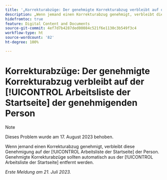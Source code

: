 ```yaml
---
title: '„Korrekturabzüge: Der genehmigte Korrekturabzug verbleibt auf der Arbeitsliste der Startseite der genehmigenden Person “'
description: „Wenn jemand einen Korrekturabzug genehmigt, verbleibt diese Genehmigung auf der Arbeitsliste der Startseite der Person. Genehmigte Korrekturabzüge sollten automatisch aus der Arbeitsliste für die Startseite entfernt werden.“
hidefromtoc: true
feature: Digital Content and Documents
source-git-commit: 4ef7d7b4287ded00084c521f6e1130c3b549f3c4
workflow-type: ht
source-wordcount: '82'
ht-degree: 100%

---
```



# Korrekturabzüge: Der genehmigte Korrekturabzug verbleibt auf der [!UICONTROL Arbeitsliste der Startseite] der genehmigenden Person

<!--WF and WFP TOCs-->

>[!NOTE]
>
>Dieses Problem wurde am 17. August 2023 behoben.

Wenn jemand einen Korrekturabzug genehmigt, verbleibt diese Genehmigung auf der [!UICONTROL Arbeitsliste der Startseite] der Person. Genehmigte Korrekturabzüge sollten automatisch aus der [!UICONTROL Arbeitsliste der Startseite] entfernt werden.

_Erste Meldung am 21. Juli 2023._

